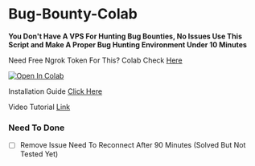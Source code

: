 # Bug-Bounty-Colab

**You Don't Have A VPS For Hunting Bug Bounties, No Issues Use This Script and Make A Proper Bug Hunting Environment Under 10 Minutes**
<br>


Need Free Ngrok Token For This? Colab Check [Here](https://raw.githubusercontent.com/hackingguy/Bug-Bounty-Colab/master/ttmg.py)

[![Open In Colab](https://colab.research.google.com/assets/colab-badge.svg)](https://colab.research.google.com/github/hackingguy/Bug-Hunting-Colab/)

Installation Guide [Click Here](https://medium.com/@akashchhabra710/bug-hunting-colab-41a8acb1d04)

Video Tutorial [Link](https://www.youtube.com/watch?v=4MIfThgA1Ls)

### Need To Done

- [ ] Remove Issue Need To Reconnect After 90 Minutes (Solved But Not Tested Yet)

